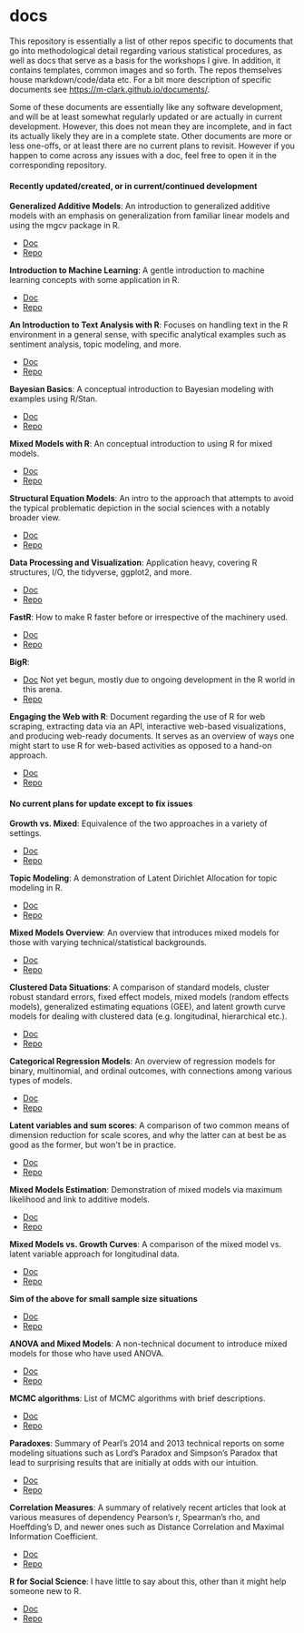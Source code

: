 # docs

This repository is essentially a list of other repos specific to documents that go into methodological detail regarding various statistical procedures, as well as docs that serve as a basis for the workshops I give. In addition, it contains templates, common images and so forth. The repos themselves house markdown/code/data etc. For a bit more description of specific documents see https://m-clark.github.io/documents/.  

Some of these documents are essentially like any software development, and will be at least somewhat regularly updated or are actually in current development. However, this does not mean they are incomplete, and in fact its actually likely they are in a complete state.  Other documents are more or less one-offs, or at least there are no current plans to revisit.  However if you happen to come across any issues with a doc, feel free to open it in the corresponding repository.


#### Recently updated/created, or in current/continued development

**Generalized Additive Models**: An introduction to generalized additive models with an emphasis on generalization from familiar linear models and using the mgcv package in R.

- [Doc](https://m-clark.github.io/generalized-additive-models/)
- [Repo](https://github.com/m-clark/generalized-additive-models)

**Introduction to Machine Learning**: A gentle introduction to machine learning concepts with some application in R.

- [Doc](http://m-clark.github.io/introduction-to-machine-learning/)
- [Repo](https://github.com/m-clark/introduction-to-machine-learning)

**An Introduction to Text Analysis with R**: Focuses on handling text in the R environment in a general sense, with specific analytical examples such as sentiment analysis, topic modeling, and more.

- [Doc](https://m-clark.github.io/text-analysis-with-R/)
- [Repo](https://github.com/m-clark/text-analysis-with-R)

**Bayesian Basics**: A conceptual introduction to Bayesian modeling with examples using R/Stan.

- [Doc](https://m-clark.github.io/bayesian-basics/)
- [Repo](https://github.com/m-clark/bayesian-basics)

**Mixed Models with R**: An conceptual introduction to using R for mixed models.

- [Doc](https://m-clark.github.io/mixed-models-with-R/)
- [Repo](https://github.com/m-clark/mixed-models-with-R)

**Structural Equation Models**: An intro to the approach that attempts to avoid the typical problematic depiction in the social sciences with a notably broader view.

- [Doc](https://m-clark.github.io/sem/)
- [Repo](https://github.com/m-clark/sem)

**Data Processing and Visualization**: Application heavy, covering R structures, I/O, the tidyverse, ggplot2, and more.

- [Doc](https://m-clark.github.io/data-processing-and-visualization/)
- [Repo](https://github.com/m-clark/data-processing-and-visualization)

**FastR**: How to make R faster before or irrespective of the machinery used.

- [Doc](http://m-clark.github.io/docs/fastr.html)
- [Repo](https://github.com/m-clark/fastR)

**BigR**: 

- [Doc]()  Not yet begun, mostly due to ongoing development in the R world in this arena.
- [Repo](https://github.com/m-clark/bigR)


**Engaging the Web with R**: Document regarding the use of R for web scraping, extracting data via an API, interactive web-based visualizations, and producing web-ready documents. It serves as an overview of ways one might start to use R for web-based activities as opposed to a hand-on approach.

- [Doc](https://m-clark.github.io/webR)
- [Repo](https://github.com/m-clark/webR)




#### No current plans for update except to fix issues

**Growth vs. Mixed**: Equivalence of the two approaches in a variety of settings.

- [Doc](https://m-clark.github.io/mixed-growth-comparison/)
- [Repo](https://github.com/m-clark/mixed-growth-comparison)

**Topic Modeling**: A demonstration of Latent Dirichlet Allocation for topic modeling in R.

- [Doc](https://m-clark.github.io/docs/topic_models/topic-model-demo.html)
- [Repo](https://github.com/m-clark/topic-model-demo)

**Mixed Models Overview**: An overview that introduces mixed models for those with varying technical/statistical backgrounds.

- [Doc](https://m-clark.github.io/docs/mixedModels/mixedModels.html)
- [Repo](https://github.com/m-clark/mixed-models-overview)

**Clustered Data Situations**: A comparison of standard models, cluster robust standard errors, fixed effect models, mixed models (random effects models), generalized estimating equations (GEE), and latent growth curve models for dealing with clustered data (e.g. longitudinal, hierarchical etc.).

- [Doc](http://m-clark.github.io/clustered-data/)
- [Repo](https://github.com/m-clark/clustered-data) 

**Categorical Regression Models**: An overview of regression models for binary, multinomial, and ordinal outcomes, with connections among various types of models.

- [Doc](http://m-clark.github.io/docs/logregmodels.html)
- [Repo](https://github.com/m-clark/categorical-regression-models)

**Latent variables and sum scores**: A comparison of two common means of dimension reduction for scale scores, and why the latter can at best be as good as the former, but won't be in practice.

- [Doc](https://m-clark.github.io/docs/lv_sim.html)
- [Repo](https://github.com/m-clark/latent-variabels-and-sum-scores)

**Mixed Models Estimation**: Demonstration of mixed models via maximum likelihood and link to additive models.

- [Doc](https://m-clark.github.io/docs/mixedModels/mixedModelML.html)
- [Repo](https://github.com/m-clark/mixed-models-estimation)

**Mixed Models vs. Growth Curves**: A comparison of the mixed model vs. latent variable approach for longitudinal data.

- [Doc](https://m-clark.github.io/docs/mixedModels/growth_vs_mixed.html)
- [Repo](https://github.com/m-clark/mixed-models-growth-curves)

**Sim of the above for small sample size situations**

- [Doc](https://m-clark.github.io/docs/mixedModels/growth_vs_mixed_sim.html)
- [Repo](https://github.com/m-clark/mixed-models-growth-curves-simulation)

**ANOVA and Mixed Models**: A non-technical document to introduce mixed models for those who have used ANOVA.

- [Doc](https://m-clark.github.io/docs/mixedModels/anovamixed.html)
- [Repo](https://github.com/m-clark/mixed-models-anova) 

**MCMC algorithms**: List of MCMC algorithms with brief descriptions.

- [Doc](https://m-clark.github.io/docs/ld_mcmc/)
- [Repo](https://github.com/m-clark/mcmc-algorithms)

**Paradoxes**: Summary of Pearl’s 2014 and 2013 technical reports on some modeling situations such as Lord’s Paradox and Simpson’s Paradox that lead to surprising results that are initially at odds with our intuition.

- [Doc](https://m-clark.github.io/docs/lord/index.html)
- [Repo](https://github.com/m-clark/lords-paradox) 

**Correlation Measures**: A summary of relatively recent articles that look at various measures of dependency Pearson’s r, Spearman’s rho, and Hoeffding’s D, and newer ones such as Distance Correlation and Maximal Information Coefficient.

- [Doc](https://m-clark.github.io/docs/CorrelationComparison.pdf)
- [Repo](https://github.com/m-clark/correlation-measures)

**R for Social Science**: I have little to say about this, other than it might help someone new to R.

- [Doc](https://m-clark.github.io/docs/RSocialScience.pdf)
- [Repo](https://github.com/m-clark/R-for-social-science)

